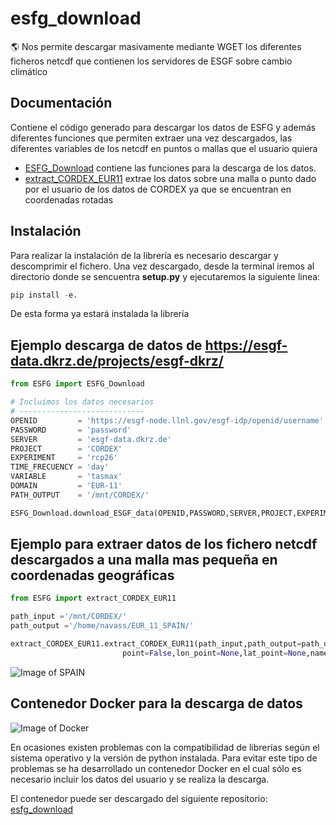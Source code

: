# esfg_download

🌎 Nos permite descargar masivamente mediante WGET los diferentes ficheros netcdf que contienen los servidores de ESGF sobre cambio climático

## Documentación

Contiene el código generado para descargar los datos de ESFG y además diferentes funciones que permiten extraer una vez descargados, las diferentes variables de los netcdf en puntos o mallas que el usuario quiera
* [ESFG_Download](https://github.com/navass11/esfg_download/blob/master/ESFG/ESFG_Download.py) contiene las funciones para la descarga de los datos.
* [extract_CORDEX_EUR11](https://github.com/navass11/esfg_download/blob/master/ESFG/extract_CORDEX_EUR11.py) extrae los datos sobre una malla o punto dado por el usuario de los datos de CORDEX ya que se encuentran en coordenadas rotadas

## Instalación
Para realizar la instalación de la librería es necesario descargar y descomprimir el fichero.
Una vez descargado, desde la terminal iremos al directorio donde se sencuentra __setup.py__ y ejecutaremos la siguiente linea:
```python
pip install -e.
```
De esta forma ya estará instalada la librería

## Ejemplo descarga de datos de https://esgf-data.dkrz.de/projects/esgf-dkrz/
```python
from ESFG import ESFG_Download

# Incluimos los datos necesarios
# ----------------------------
OPENID         = 'https://esgf-node.llnl.gov/esgf-idp/openid/username'
PASSWORD       = 'password'
SERVER         = 'esgf-data.dkrz.de'
PROJECT        = 'CORDEX'
EXPERIMENT     = 'rcp26'
TIME_FRECUENCY = 'day'
VARIABLE       = 'tasmax'
DOMAIN         = 'EUR-11'
PATH_OUTPUT    = '/mnt/CORDEX/'

ESFG_Download.download_ESGF_data(OPENID,PASSWORD,SERVER,PROJECT,EXPERIMENT,TIME_FRECUENCY,VARIABLE,DOMAIN,PATH_OUTPUT)

```

## Ejemplo para extraer datos de los fichero netcdf descargados a una malla mas pequeña en coordenadas geográficas
```python
from ESFG import extract_CORDEX_EUR11

path_input ='/mnt/CORDEX/'
path_output ='/home/navass/EUR_11_SPAIN/'

extract_CORDEX_EUR11.extract_CORDEX_EUR11(path_input,path_output=path_output,area=True,lon_min_area=-10,lat_min_area=32.5,lon_max_area=5,lat_max_area=45,
                         point=False,lon_point=None,lat_point=None,name_point=None)
```
![Image of SPAIN](https://github.com/navass11/esfg_download/blob/master/SPAIN_CORDEX.png)

## Contenedor Docker para la descarga de datos
![Image of Docker](https://www.docker.com/sites/default/files/d8/2019-07/horizontal-logo-monochromatic-white.png)

En ocasiones existen problemas con la compatibilidad de librerías según el sistema operativo y la versión de python instalada.
Para evitar este tipo de problemas se ha desarrollado un contenedor Docker en el cual sólo es necesario incluir los datos del usuario y se realiza la descarga.

El contenedor puede ser descargado del siguiente repositorio: [esfg_download](https://hub.docker.com/r/navass11/esfg_download)